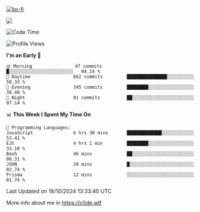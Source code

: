 [![ko-fi](https://ko-fi.com/img/githubbutton_sm.svg)](https://ko-fi.com/Z8Z4Y2LKX)

<a href="https://wakatime.com"><img src="https://wakatime.com/share/@c0dezin/b7f18a7c-ab3a-40b8-8bc7-b1b7bf71f1d6.svg" /></a>

<!--START_SECTION:waka-->
![Code Time](http://img.shields.io/badge/Code%20Time-129%20hrs%2015%20mins-blue)

![Profile Views](http://img.shields.io/badge/Profile%20Views-0-blue)

**I'm an Early 🐤** 

```text
🌞 Morning                47 commits          █░░░░░░░░░░░░░░░░░░░░░░░░   04.14 % 
🌆 Daytime                662 commits         ███████████████░░░░░░░░░░   58.33 % 
🌃 Evening                345 commits         ████████░░░░░░░░░░░░░░░░░   30.40 % 
🌙 Night                  81 commits          ██░░░░░░░░░░░░░░░░░░░░░░░   07.14 % 
```


📊 **This Week I Spent My Time On** 

```text
💬 Programming Languages: 
JavaScript               6 hrs 30 mins       █████████████░░░░░░░░░░░░   53.41 % 
EJS                      4 hrs 1 min         ████████░░░░░░░░░░░░░░░░░   33.10 % 
Bash                     46 mins             ██░░░░░░░░░░░░░░░░░░░░░░░   06.31 % 
JSON                     20 mins             █░░░░░░░░░░░░░░░░░░░░░░░░   02.74 % 
Prisma                   12 mins             ░░░░░░░░░░░░░░░░░░░░░░░░░   01.74 % 
```


 Last Updated on 18/10/2024 13:33:40 UTC
<!--END_SECTION:waka-->

More info about me in https://c0de.wtf

